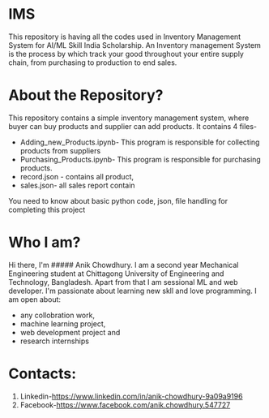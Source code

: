 # IMS
This repository is having all the codes used in Inventory Management System for AI/ML Skill India Scholarship. An Inventory management System is the process by which track your good throughout your entire supply chain, from purchasing to production to end sales.

# About the Repository?
This repository contains a simple inventory management system, where buyer can buy products and supplier can add products. 
It contains 4 files-
- Adding_new_Products.ipynb- This program is responsible for collecting products from  suppliers
- Purchasing_Products.ipynb- This program is responsible for purchasing products.
- record.json - contains all product, 
- sales.json- all sales report contain

You need to know about basic python code, json, file handling for completing this project
# Who I am?
Hi there, I'm ##### Anik Chowdhury.
I am a second year Mechanical Engineering student at Chittagong University of Engineering and Technology, Bangladesh. Apart from that I am sessional ML and web developer. I'm passionate about learning new skll and love programming.
I am open about:
- any collobration work,
- machine learning project,
- web development project and
- research internships

# Contacts:
1. Linkedin-https://www.linkedin.com/in/anik-chowdhury-9a09a9196
2. Facebook-https://www.facebook.com/anik.chowdhury.547727

